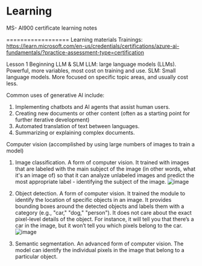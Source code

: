 # Learning

MS- AI900 certificate learning notes

==================
Learning materials
Trainings: https://learn.microsoft.com/en-us/credentials/certifications/azure-ai-fundamentals/?practice-assessment-type=certification

Lesson 1 Beginning
LLM & SLM
LLM: large language models (LLMs). Powerful, more variables, most cost on training and use.
SLM: Small language models. More focused on specific topic areas, and usually cost less.

Common uses of generative AI include:
1.	Implementing chatbots and AI agents that assist human users.
2.	Creating new documents or other content (often as a starting point for further iterative development)
3.	Automated translation of text between languages.
4.	Summarizing or explaining complex documents.

Computer vision (accomplished by using large numbers of images to train a model)
1.	Image classification. A form of computer vision. It trained with images that are labeled with the main subject of the image (in other words, what it's an image of) so that it can analyze unlabeled images and predict the most appropriate label - identifying the subject of the image.
   ![image](https://github.com/user-attachments/assets/893e806f-9f99-412b-a290-4470968e5a9d)

2.	Object detection. A form of computer vision. It trained the module to identify the location of specific objects in an image. It provides bounding boxes around the detected objects and labels them with a category (e.g., "car," "dog," "person"). It does not care about the exact pixel-level details of the object. For instance, it will tell you that there’s a car in the image, but it won’t tell you which pixels belong to the car.
![image](https://github.com/user-attachments/assets/77818d19-b325-48c4-9bc8-2c787760c9fc)

3.	Semantic segmentation. An advanced form of computer vision. The model can identify the individual pixels in the image that belong to a particular object.
